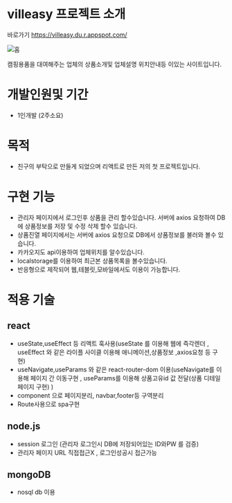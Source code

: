 # villeasy 프로젝트 소개
바로가기 https://villeasy.du.r.appspot.com/

![홈](https://user-images.githubusercontent.com/97826223/178409694-96eb1a90-3c25-4198-8741-031a92640487.png)

캠핑용품을 대여해주는 업체의 상품소개및 업체설명 위치안내등 이있는 사이트입니다.

# 개발인원및 기간
- 1인개발 (2주소요)
# 목적
- 친구의 부탁으로 만들게 되었으며 리액트로 만든 저의 첫 프로젝트입니다.
# 구현 기능
- 관리자 페이지에서 로그인후 상품을 관리 할수있습니다. 서버에 axios 요청하여 DB에 상품정보를 저장 및 수정 삭제 할수 있습니다.
- 상품진열 페이지에서는 서버에 axios 요청으로 DB에서 상품정보를 불러와 볼수 있습니다.
- 카카오지도 api이용하여 업체위치를 알수있습니다.
- localstorage를 이용하여 최근본 상품목록을 볼수있습니다.
- 반응형으로 제작되어 웹,테블릿,모바일에서도 이용이 가능합니다.
# 적용 기술
## react
- useState,useEffect 등 리액트 훅사용(useState 를 이용해 웹에 즉각렌더 , useEffect 와 같은 라이플 사이클 이용해 애니메이션,상품정보 ,axios요청 등 구현)
- useNavigate,useParams 와 같은 react-router-dom 이용(useNavigate를 이용해 페이지 간 이동구현 , useParams를 이용해 상품고유id 값 전달(상품 디테일페이지 구현) )
- component 으로 페이지분리, navbar,footer등 구역분리
- Route사용으로 spa구현

## node.js
- session 로그인 (관리자 로그인시 DB에 저장되어있는 ID와PW 를 검증)
- 관리자 페이지 URL 직접접근X , 로그인성공시 접근가능
## mongoDB
- nosql db 이용

